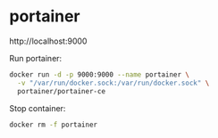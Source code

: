 # portainer

http://localhost:9000

Run portainer:
```bash
docker run -d -p 9000:9000 --name portainer \
  -v "/var/run/docker.sock:/var/run/docker.sock" \
  portainer/portainer-ce
```

Stop container:
```bash
docker rm -f portainer
```
